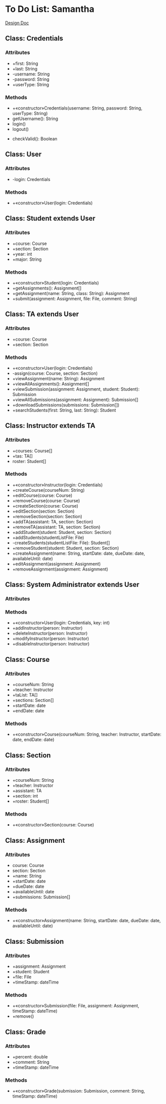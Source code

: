 # To Do List: Samantha

[Design Doc](https://github.com/computationalmystic/project4-group10/blob/production/requirements.md)

## Class: Credentials
### Attributes
* +first: String
* +last: String
* -username: String
* -password: String
* +userType: String
### Methods
* +«constructor»Credentials(username: String, password: String, userType: String)
* getUsername(): String
* login()
* logout()
- checkValid(): Boolean

## Class: User
### Attributes
* -login: Credentials
### Methods
* +«constructor»User(login: Credentials)

## Class: Student extends User
### Attributes
* +course: Course
* +section: Section
* +year: int
* +major: String
### Methods
* +«constructor»Student(login: Credentials)
* +getAssignments(): Assignment[]
* +getAssignment(name: String, class: String): Assignment
* +submit(assignment: Assignment, file: File, comment: String)

## Class: TA extends User
### Attributes
* +course: Course
* +section: Section
### Methods
* +«constructor»User(login: Credentials)
* -assign(course: Course, section: Section)
* +viewAssignment(name: String): Assignment
* +viewAllAssignments(): Assignment[]
* +viewSubmission(assignment: Assignment, student: Student): Submission
* +viewAllSubmissions(assignment: Assignment): Submission[]
* +downloadSubmissions(submissions: Submission[])
* +searchStudents(first: String, last: String): Student


## Class: Instructor extends TA
### Attributes
* +courses: Course[]
* +tas: TA[]
* roster: Student[]
### Methods
* +«constructor»Instructor(login: Credentials)
* +createCourse(courseNum: String)
* +editCourse(course: Course)
* +removeCourse(course: Course)
* +createSection(course: Course)
* +editSection(section: Section)
* +removeSection(section: Section)
* +addTA(assistant: TA, section: Section)
* +removeTA(assistant: TA, section: Section)
* +addStudent(student: Student, section: Section)
* +addStudents(studentListFile: File)
* -createStudents(studentListFile: File): Student[]
* +removeStudent(student: Student, section: Section)
* +createAssignment(name: String, startDate: date, dueDate: date, availableUntil: date)
* +editAssignment(assignment: Assignment)
* +removeAssignment(assignment: Assignment)


## Class: System Administrator extends User
### Attributes
### Methods
* +«constructor»User(login: Credentials, key: int)
* +addInstructor(person: Instructor)
* +deleteInstructor(person: Instructor)
* +modifyInstructor(person: Instructor)
* +disableInstructor(person: Instructor)

## Class: Course
### Attributes
* +courseNum: String
* +teacher: Instructor
* +taList: TA[]
* +sections: Section[]
* +startDate: date
* +endDate: date
### Methods
* +«constructor»Course(courseNum: String, teacher: Instructor, startDate: date, endDate: date)

## Class: Section
### Attributes
* +courseNum: String
* +teacher: Instructor
* +assistant: TA
* +section: int
* +roster: Student[]
### Methods
* +«constructor»Section(course: Course)

## Class: Assignment
### Attributes
* course: Course
* section: Section
* +name: String
* +startDate: date
* +dueDate: date
* +availableUntil: date
* +submissions: Submission[]
### Methods
* +«constructor»Assignment(name: String, startDate: date, dueDate: date, availableUntil: date)

## Class: Submission
### Attributes
* +assignment: Assignment
* +student: Student
* +file: File
* +timeStamp: dateTime
### Methods
* +«constructor»Submission(file: File, assignment: Assignment, timeStamp: dateTime)
* +remove()

## Class: Grade
### Attributes
* +percent: double
* +comment: String
* +timeStamp: dateTime
### Methods
* +«constructor»Grade(submission: Submission, comment: String, timeStamp: dateTime)
